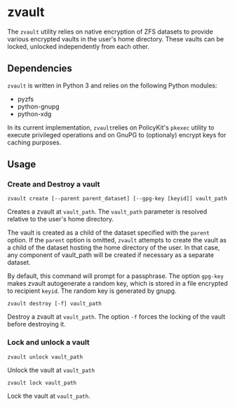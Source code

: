 # zvault #

The `zvault` utility relies on native encryption of ZFS datasets to
provide various encrypted vaults in the user's home directory. These
vaults can be locked, unlocked independently from each other.

## Dependencies ##

`zvault` is written in Python 3 and relies on the following Python
modules:

  - pyzfs
  - python-gnupg
  - python-xdg

In its current implementation, `zvault`relies on PolicyKit's `pkexec`
utility to execute privileged operations and on GnuPG to (optionaly)
encrypt keys for caching purposes.

## Usage ##

### Create and Destroy a vault ###

    zvault create [--parent parent_dataset] [--gpg-key [keyid]] vault_path

Creates a zvault at `vault_path`. The `vault_path` parameter is
resolved relative to the user's home directory.

The vault is created as a child of the dataset specified with the
`parent` option. If the `parent` option is omitted, `zvault` attempts
to create the vault as a child of the dataset hosting the home
directory of the user. In that case, any component of vault_path will
be created if necessary as a separate dataset.

By default, this command will prompt for a passphrase. The option
`gpg-key` makes zvault autogenerate a random key, which is stored in a
file encrypted to recipient `keyid`. The random key is generated by
gnupg.

    zvault destroy [-f] vault_path

Destroy a zvault at `vault_path`. The option `-f` forces the locking
of the vault before destroying it.

### Lock and unlock a vault ###

    zvault unlock vault_path

Unlock the vault at `vault_path`

    zvault lock vault_path

Lock the vault at `vault_path`.
